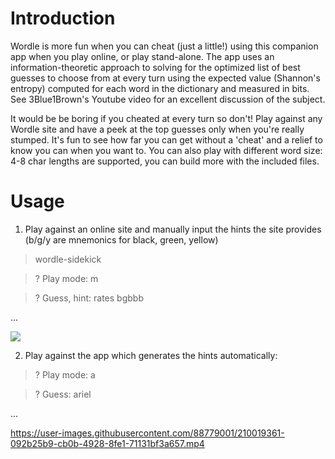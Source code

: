 # Introduction
Wordle is more fun when you can cheat (just a little!) using this companion app when you play online, or play stand-alone. The app uses an information-theoretic approach to solving for the optimized list of best guesses to choose from at every turn using the expected value (Shannon's entropy) computed for each word in the dictionary and measured in bits. See 3Blue1Brown's Youtube video for an excellent discussion of the subject.

It would be be boring if you cheated at every turn so don't! Play against any Wordle site  and have a peek at the top guesses only when you're really stumped.  It's fun to see how far you can get without a 'cheat' and a relief to know you can when you want to. You can also play with different word size: 4-8 char lengths are supported, you can build more with the included files.

# Usage

1) Play against an online site and manually input the hints the site provides (b/g/y are mnemonics for black, green, yellow)

> wordle-sidekick

>? Play mode: m

>? Guess, hint: rates bgbbb

...

![](https://github.com/adriaan29A/wordle-sidekick/blob/main/wordle0.gif)

2) Play against the app which generates the hints automatically:

>? Play mode: a

>? Guess: ariel

...

https://user-images.githubusercontent.com/88779001/210019361-092b25b9-cb0b-4928-8fe1-71131bf3a657.mp4













